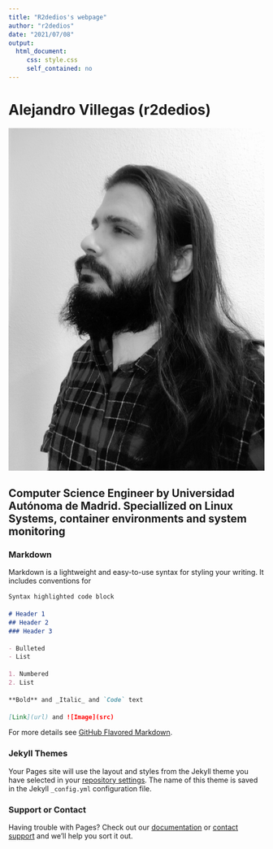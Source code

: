 ```yaml
---
title: "R2dedios's webpage"
author: "r2dedios"
date: "2021/07/08"
output: 
  html_document:
     css: style.css
     self_contained: no
---
```


<link rel="stylesheet" href="./style.css">


# Alejandro Villegas (r2dedios)



![Avatar](./images/avillegas.jpg#avatar)



## Computer Science Engineer by Universidad Autónoma de Madrid. Speciallized on Linux Systems, container environments and system monitoring





<style>
img[src$="#avatar"] {
  display: block;
  margin: 0 auto;
  border-radius: 50%;
  max-width: 50%;
  zoom: 15%;
}
</style>

### Markdown

Markdown is a lightweight and easy-to-use syntax for styling your writing. It includes conventions for

```markdown
Syntax highlighted code block

# Header 1
## Header 2
### Header 3

- Bulleted
- List

1. Numbered
2. List

**Bold** and _Italic_ and `Code` text

[Link](url) and ![Image](src)
```

For more details see [GitHub Flavored Markdown](https://guides.github.com/features/mastering-markdown/).

### Jekyll Themes

Your Pages site will use the layout and styles from the Jekyll theme you have selected in your [repository settings](https://github.com/r2dedios/r2dedios.github.io/settings/pages). The name of this theme is saved in the Jekyll `_config.yml` configuration file.

### Support or Contact

Having trouble with Pages? Check out our [documentation](https://docs.github.com/categories/github-pages-basics/) or [contact support](https://support.github.com/contact) and we’ll help you sort it out.
